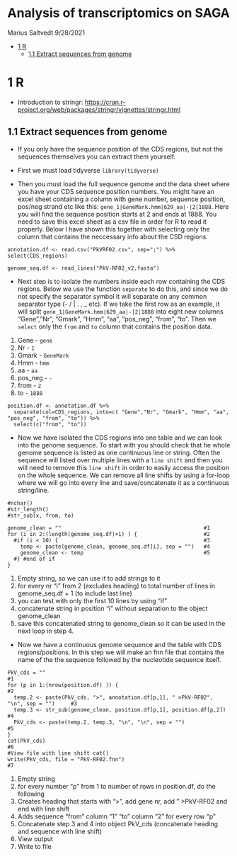 Analysis of transcriptomics on SAGA
================
Marius Saltvedt
9/28/2021

-   [1 R](#r)
    -   [1.1 Extract sequences from
        genome](#extract-sequences-from-genome)

# 1 R

-   Introduction to stringr:
    <https://cran.r-project.org/web/packages/stringr/vignettes/stringr.html>

## 1.1 Extract sequences from genome

-   If you only have the sequence position of the CDS regions, but not
    the sequences themselves you can extract them yourself.  

-   First we must load tidyverse `library(tidyverse)`

-   Then you must load the full sequence genome and the data sheet where
    you have your CDS sequence position numbers. You might have an excel
    sheet containing a column with gene number, sequence position,
    pos/neg strand etc like this: `gene_1|GeneMark.hmm|629_aa|-|2|1888`.
    Here you will find the sequence position starts at 2 and ends
    at 1888. You need to save this excel sheet as a csv file in order
    for R to read it properly. Below I have shown this together with
    selecting only the column that contains the neccessary info about
    the CSD regions.

<!-- -->

    annotation.df <- read.csv("PkVRF02.csv", sep=";") %>% select(CDS_regions)

    genome_seq.df <- read_lines("PkV-RF02_v2.fasta")

  
  

-   Next step is to isolate the numbers inside each row containing the
    CDS regions. Below we use the function `separate` to do this, and
    since we do not specify the separator symbol it will separate on any
    common separator type (- / \| . , \_ etc). If we take the first row
    as an example, it will split `gene_1|GeneMark.hmm|629_aa|-|2|1888`
    into eight new columns “Gene”,“Nr”, “Gmark”, “Hmm”, “aa”, “pos_neg”,
    “from”, “to”. Then we `select` only the `from` and `to` column that
    contains the position data.

1.  Gene - `gene`
2.  Nr - `1`
3.  Gmark - `GeneMark`
4.  Hmm - `hmm`
5.  aa - `aa`
6.  pos_neg - `-`
7.  from - `2`
8.  to - `1888`

<!-- -->

    position.df <- annotation.df %>% 
      separate(col=CDS_regions, into=c( "Gene","Nr", "Gmark", "Hmm", "aa", "pos_neg", "from", "to")) %>% 
      select(c("from", "to"))

  
  

-   Now we have isolated the CDS regions into one table and we can look
    into the genome sequence. To start with you should check that he
    whole genome sequence is listed as one continuous line or string.
    Often the sequence will listed over multiple lines with a
    `line shift` and then you will need to remove this `line shift` in
    order to easily access the position on the whole sequence. We can
    remove all line shifts by using a for-loop where we will go into
    every line and save/concatenate it as a continuous string/line.

<!-- -->

    #nchar()
    #str_length()
    #str_sub(x, from, to)

    genome_clean = ""                                             #1
    for (i in 2:(length(genome_seq.df)+1) ) {                     #2
      #if (i < 10) {                                              #3 
        temp <- paste(genome_clean, genome_seq.df[i], sep = "")   #4
        genome_clean <- temp                                      #5
      #} #end of if
    }

1.  Empty string, so we can use it to add strings to it
2.  for every nr “i” from 2 (excludes heading) to total number of lines
    in genome_seq.df + 1 (to include last line)
3.  you can test with only the first 10 lines by using “if”
4.  concatenate string in position “i” without separation to the object
    genome_clean
5.  save this concatenated string to genome_clean so it can be used in
    the next loop in step 4.

  
  

-   Now we have a continuous genome sequence and the table with CDS
    regions/positions. In this step we will make an fnn file that
    contains the name of the the sequence followed by the nucleotide
    sequence itself.

<!-- -->

    PkV_cds = ""                                                                          #1
    for (p in 1:(nrow(position.df) )) {                                                   #2
      temp.2 <- paste(PkV_cds, ">", annotation.df[p,1], " >PkV-RF02", "\n", sep = "")     #3
      temp.3 <- str_sub(genome_clean, position.df[p,1], position.df[p,2])                 #4
      PkV_cds <- paste(temp.2, temp.3, "\n", "\n", sep = "")                              #5
    }
    cat(PkV_cds)                                                                          #6
    #View file with line shift cat()
    write(PkV_cds, file = "PkV-RF02.fnn")                                                 #7

1.  Empty string
2.  for every number “p” from 1 to number of rows in position.df, do the
    following
3.  Creates heading that starts with “\>”, add gene nr, add ” >PkV-RF02
    and end with line shift
4.  Adds sequence “from” column “1” “to” column “2” for every row “p”
5.  Concatenate step 3 and 4 into object PkV_cds (concatenate heading
    and sequence with line shift)
6.  View output
7.  Write to file

  
  
